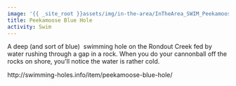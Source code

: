 ```yaml
---
image: '{{ _site_root }}assets/img/in-the-area/InTheArea_SWIM_Peekamoose.jpg'
title: Peekamoose Blue Hole
activity: Swim
---
```

<p>A deep (and sort of blue) &nbsp;swimming hole on the Rondout Creek fed by water rushing through a gap in a rock. When you do your cannonball off the rocks on shore, you'll notice the water is rather cold.</p><p>http://swimming-holes.info/item/peekamoose-blue-hole/</p>